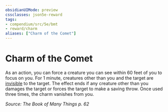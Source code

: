 ```yaml
---
obsidianUIMode: preview
cssclasses: json5e-reward
tags:
- compendium/src/5e/bmt
- reward/charm
aliases: ["Charm of the Comet"]
---
```

# Charm of the Comet

As an action, you can force a creature you can see within 60 feet of you to focus on you. For 1 minute, creatures other than you and the target are [invisible](5E2014官方资源/规则/conditions.md#invisible) to the target. The effect ends if any creature other than you damages the target or forces the target to make a saving throw. Once used three times, the charm vanishes from you.

*Source: The Book of Many Things p. 62*
